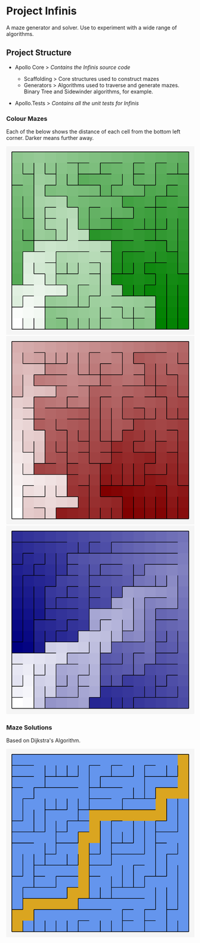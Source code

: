 # Project Infinis

A maze generator and solver. Use to experiment with a wide range of algorithms.

## Project Structure

- Apollo Core > _Contains the Infinis source code_
  - Scaffolding > Core structures used to construct mazes
  - Generators > Algorithms used to traverse and generate mazes. Binary Tree and Sidewinder algorithms, for example.

- Apollo.Tests > _Contains all the unit tests for Infinis_

### Colour Mazes
Each of the below shows the distance of each cell from the bottom left corner. Darker means further away.

![Green Maze](./Outputs/ColourMazes/GreenMaze.png)
![Blue Maze](./Outputs/ColourMazes/RedMaze.png)
![Red Maze](./Outputs/ColourMazes/BlueMaze.png)

### Maze Solutions

Based on Dijkstra's Algorithm.

![Red Maze](./Outputs/ColourMazes/SolvedMaze.png)







